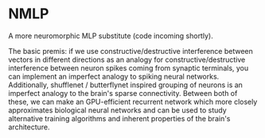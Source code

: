 # NMLP
A more neuromorphic MLP substitute (code incoming shortly).

The basic premis: if we use constructive/destructive interference between vectors in different directions as an analogy for constructive/destructive interference between neuron spikes coming from synaptic terminals, you can implement an imperfect analogy to spiking neural networks.  Additionally, shufflenet / butterflynet inspired grouping of neurons is an imperfect analogy to the brain's sparse connectivity.  Between both of these, we can make an GPU-efficient recurrent network which more closely approximates biological neural networks and can be used to study alternative training algorithms and inherent properties of the brain's architecture.
